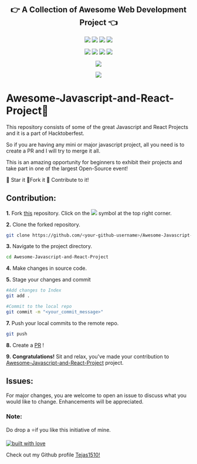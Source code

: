 <p align="center">
<h2 align="center">👉 A Collection of Awesome Web Development Project 👈</h2>
</p>

<p align="center">
<img src="https://img.shields.io/badge/language-Javascript-blue?style=for-the-badge">
<img src="https://img.shields.io/badge/language-React-blue?style=for-the-badge">
<img src="https://img.shields.io/badge/language-HTML&CSS-blue?style=for-the-badge">
<img src="https://img.shields.io/badge/language-Django-blue?style=for-the-badge">  
 </p>
 
 <p align="center">
<img src="https://img.shields.io/github/stars/Tejas1510/Awesome-Javascript-and-React-Project?style=for-the-badge" >
<img src="https://img.shields.io/github/forks/Tejas1510/Awesome-Javascript-and-React-Project?style=for-the-badge" >  
<img src="https://img.shields.io/github/issues-raw/Tejas1510/Awesome-Javascript-and-React-Project?style=for-the-badge" >
<img src="https://img.shields.io/github/issues-pr-closed-raw/Tejas1510/Awesome-Javascript-and-React-Project?style=for-the-badge" >
</p>
 
<p align="center">
<img src="https://img.shields.io/github/hacktoberfest/2020/Tejas1510/Awesome-Javascript-and-React-Project?style=for-the-badge">
</p>

<p align="center">
<img src="https://img.shields.io/github/contributors/Tejas1510/Awesome-Javascript-and-React-Project?style=for-the-badge">
</p>

# **Awesome-Javascript-and-React-Project**💯

This repository consists of some of the great Javascript and React Projects and it is a part of Hacktoberfest.

So if you are having any mini or major javascript project, all you need is to create a PR and I will try to merge it all.

This is an amazing opportunity for beginners to exhibit their projects and take part in one of the largest Open-Source event!

:star2: Star it 
:fork_and_knife:Fork it
:handshake: Contribute to it!

## Contribution:
**1.** Fork [this](https://github.com/Tejas1510/Awesome-Javascript-and-React-Project) repository.
Click on the <a href="https://github.com/Tejas1510/Awesome-Javascript-and-React-Project"><img src="https://img.icons8.com/ios/24/000000/code-fork.png"></a> symbol at the top right corner.

**2.** Clone the forked repository.

```bash
git clone https://github.com/<your-github-username>/Awesome-Javascript-and-React-Project
```

**3.** Navigate to the project directory.

```bash
cd Awesome-Javascript-and-React-Project
```

**4.** Make changes in source code.

**5.** Stage your changes and commit

```bash
#Add changes to Index
git add .

#Commit to the local repo
git commit -m "<your_commit_message>"
```

**7.** Push your local commits to the remote repo.

```bash
git push 
```

**8.** Create a [PR](https://help.github.com/en/github/collaborating-with-issues-and-pull-requests/creating-a-pull-request) !

**9.** **Congratulations!** Sit and relax, you've made your contribution to [Awesome-Javascript-and-React-Project](https://github.com/Tejas1510/Awesome-Javascript-and-React-Project) project.
## Issues:
For major changes, you are welcome to open an issue to discuss what you would like to change. Enhancements will be appreciated.

### Note:
Do drop a ⭐if you like this initiative of mine.

[![built with love](https://forthebadge.com/images/badges/built-with-love.svg)](https://github.com/Tejas1510/Awesome-Javascript-and-React-Project)

Check out my Github profile [Tejas1510!](https://github.com/Tejas1510)
